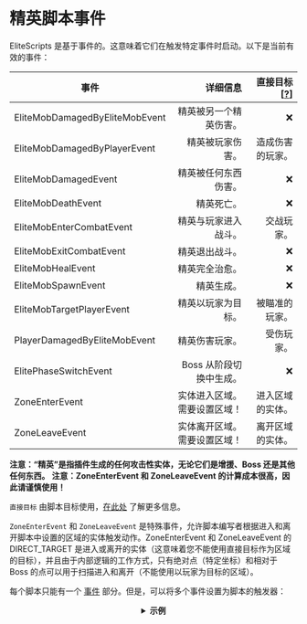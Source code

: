 # 精英脚本事件

EliteScripts 是基于事件的。这意味着它们在触发特定事件时启动。以下是当前有效的事件：

| 事件                           | 详细信息                                   | 直接目标 [[?]($language$/elitemobs/elitescript_targets.md)] |
|-----------------------------------|-------------------------------------:|----------------------------------------------------------------:|
| EliteMobDamagedByEliteMobEvent   | 精英被另一个精英伤害。                   | ❌                                                                |
| EliteMobDamagedByPlayerEvent    | 精英被玩家伤害。                       | 造成伤害的玩家。                                                 |
| EliteMobDamagedEvent            | 精英被任何东西伤害。                    | ❌                                                                |
| EliteMobDeathEvent               | 精英死亡。                            | ❌                                                                |
| EliteMobEnterCombatEvent         | 精英与玩家进入战斗。                    | 交战玩家。                                                 |
| EliteMobExitCombatEvent          | 精英退出战斗。                         | ❌                                                                |
| EliteMobHealEvent                | 精英完全治愈。                         | ❌                                                                |
| EliteMobSpawnEvent              | 精英生成。                             | ❌                                                                |
| EliteMobTargetPlayerEvent       | 精英以玩家为目标。                      | 被瞄准的玩家。                                                 |
| PlayerDamagedByEliteMobEvent     | 精英伤害玩家。                       | 受伤玩家。                                                 |
| ElitePhaseSwitchEvent           | Boss 从阶段切换中生成。               | ❌                                                                |
| ZoneEnterEvent                    | 实体进入区域。需要设置区域！        | 进入区域的实体。                                                 |
| ZoneLeaveEvent                    | 实体离开区域。需要设置区域！        | 离开区域的实体。                                                 |

**注意：“精英”是指插件生成的任何攻击性实体，无论它们是增援、Boss 还是其他任何东西。**
**注意：ZoneEnterEvent 和 ZoneLeaveEvent 的计算成本很高，因此请谨慎使用！**

`直接目标` 由脚本目标使用，[在此处]($language$/elitemobs/elitescript_targets.md) 了解更多信息。

`ZoneEnterEvent` 和 `ZoneLeaveEvent` 是特殊事件，允许脚本编写者根据进入和离开脚本中设置的区域的实体触发动作。ZoneEnterEvent 和 ZoneLeaveEvent 的 DIRECT_TARGET 是进入或离开的实体（这意味着您不能使用直接目标作为区域的目标），并且由于内部逻辑的工作方式，只有绝对点（特定坐标）和相对于 Boss 的点可以用于扫描进入和离开（不能使用以玩家为目标的区域）。

每个脚本只能有一个 [事件]($language$/elitemobs/elitescript_events.md) 部分。但是，可以将多个事件设置为脚本的触发器：

<div align="center">

<details> 

<summary><b>示例</b></summary>

<div align="left">

```yaml
eliteScript:
  示例:
    事件:
    - EliteMobDamagedByPlayerEvent
    - EliteMobTargetPlayerEvent
    动作:
    - action: 推动
      目标:
        目标类型: 自身
      vValue: 0,.3,0
    冷却时间:
      本地: 60
      全局: 20
```

此脚本将使精英在被玩家击中或以玩家为目标时跳跃。

</div>

</details>

</div>



